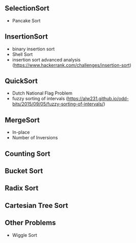 SelectionSort
----
  * Pancake Sort

InsertionSort
----
  * binary insertion sort
  * Shell Sort
  * insertion sort advanced analysis (https://www.hackerrank.com/challenges/insertion-sort)

QuickSort
----
  * Dutch National Flag Problem
  * fuzzy sorting of intervals (https://alw231.github.io/odd-bits/2015/09/05/fuzzy-sorting-of-intervals/)

MergeSort
----
  * In-place
  * Number of Inversions

Counting Sort
----

Bucket Sort
----

Radix Sort
----

Cartesian Tree Sort
----


Other Problems
----
  * Wiggle Sort
